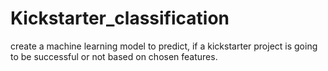 # Kickstarter_classification
create a machine learning model to predict, if a kickstarter project is going to be successful or not based on chosen features.
